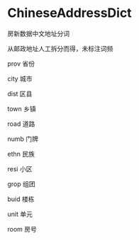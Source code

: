 # ChineseAddressDict
房新数据中文地址分词

从邮政地址人工拆分而得，未标注词频


prov 省份

city 城市

dist 区县

town 乡镇

road 道路

numb 门牌

ethn 民族

resi 小区

grop 组团

buid 楼栋

unit 单元

room 房号

